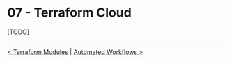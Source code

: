 # 07 - Terraform Cloud

[TODO]

---

[< Terraform Modules](../06%20-%20Terraform%20Modules/) | [Automated Workflows >](../08%20-%20Automated%20Workflows/)
